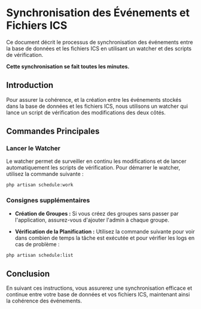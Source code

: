
# Synchronisation des Événements et Fichiers ICS

Ce document décrit le processus de synchronisation des événements entre la base de données et les fichiers ICS en utilisant un watcher et des scripts de vérification.

**Cette synchronisation se fait toutes les minutes.**

## Introduction

Pour assurer la cohérence, et la création entre les événements stockés dans la base de données et les fichiers ICS, nous utilisons un watcher qui lance un script de vérification des modifications des deux côtés.

## Commandes Principales

### Lancer le Watcher

Le watcher permet de surveiller en continu les modifications et de lancer automatiquement les scripts de vérification. Pour démarrer le watcher, utilisez la commande suivante :

```bash
php artisan schedule:work
```

### Consignes supplémentaires

- **Création de Groupes :** Si vous créez des groupes sans passer par l'application, assurez-vous d'ajouter l'admin à chaque groupe.

- **Vérification de la Planification :** Utilisez la commande suivante pour voir dans combien de temps la tâche est exécutée et pour vérifier les logs en cas de problème :

```bash
php artisan schedule:list
```

## Conclusion

En suivant ces instructions, vous assurerez une synchronisation efficace et continue entre votre base de données et vos fichiers ICS, maintenant ainsi la cohérence des événements.

